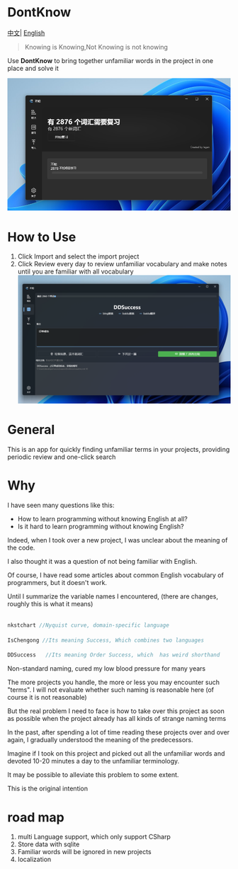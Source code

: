 # DontKnow

[中文](/readme.md)|
[English](/readme.en.md)

> Knowing is Knowing,Not Knowing is not knowing

Use **DontKnow** to bring together unfamiliar words in the project in one place and solve it


![](images/0b20eefeb3ff90ea562a9d01ed33728ef395352c929a4d7e5f01b350f1f34cc5.png) 

# How to Use
1. Click Import and select the import project
2. Click Review every day to review unfamiliar vocabulary and make notes until you are familiar with all vocabulary
![](images/857d1022f1adb8ede79706162499c516d7480481e0f583a127c6a40728e615aa.png)  

# General
This is an app for quickly finding unfamiliar terms in your projects, providing periodic review and one-click search


# Why

I have seen many questions like this:
- How to learn programming without knowing English at all?
- Is it hard to learn programming without knowing English?

Indeed, when I took over a new project, I was unclear about the meaning of the code.

I also thought it was a question of not being familiar with English.

Of course, I have read some articles about common English vocabulary of programmers, but it doesn't work.

Until I summarize the variable names I encountered, (there are changes, roughly this is what it means)

```csharp

nkstchart //Nyquist curve, domain-specific language

IsChengong //Its meaning Success, Which combines two languages

DDSuccess   //Its meaning Order Success, which  has weird shorthand
```

Non-standard naming, cured my low blood pressure for many years

The more projects you handle, the more or less you may encounter such "terms". I will not evaluate whether such naming is reasonable here (of course it is not reasonable)

But the real problem I need to face is how to take over this project as soon as possible when the project already has all kinds of strange naming terms

In the past, after spending a lot of time reading these projects over and over again, I gradually understood the meaning of the predecessors.

Imagine if I took on this project and picked out all the unfamiliar words and devoted 10-20 minutes a day to the unfamiliar terminology.

It may be possible to alleviate this problem to some extent.

This is the original intention



# road map
1. multi Language support, which only support CSharp
2. Store data with sqlite
3. Familiar words will be ignored in new projects
4. localization